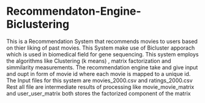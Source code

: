 # Recommendaton-Engine-Biclustering
This is a Recommendation System that recommends movies to users based on thier liking of past movies.
This System make use of Bicluster apporach which is used in biomedical field for gene sequencing.
This system employs the algorithms like Clustering (k means) , matrix factorization and simmilarity measurements.
The recommendation engine take and give input and oupt in form of movie id where each movie is mapped to a unique id.
The Input files for this system are movies_2000.csv and ratings_2000.csv 
Rest all file are intermediate results of processing like movie_movie_matrix and user_user_matrix both stores the factorized component of the matrix
